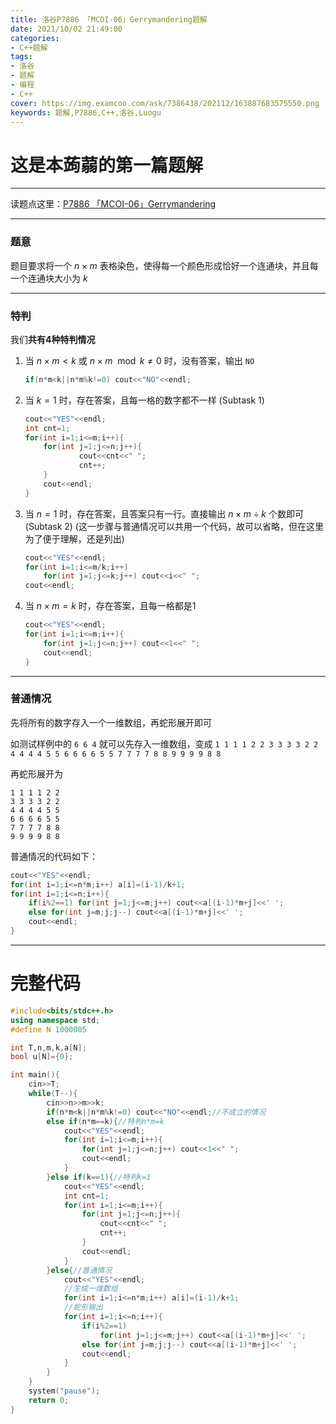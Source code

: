 ```yaml
---
title: 洛谷P7886 「MCOI-06」Gerrymandering题解
date: 2021/10/02 21:49:00
categories:
- C++题解
tags:
- 洛谷
- 题解
- 编程
- C++
cover: https://img.examcoo.com/ask/7386438/202112/163887683575550.png
keywords: 题解,P7886,C++,洛谷,Luogu
---
```


# **这是本蒟蒻的第一篇题解**

------------

读题点这里：[P7886 「MCOI-06」Gerrymandering](https://www.luogu.com.cn/problem/P7886)

------------
### 题意

题目要求将一个 $n\times m$ 表格染色，使得每一个颜色形成恰好一个连通块，并且每一个连通块大小为 $k$

------------

### 特判

我们**共有4种特判情况**

1. 当 $n\times m<k$ 或 $n\times m\mod k\neq 0$ 时，没有答案，输出
	```NO```
	```cpp
	if(n*m<k||n*m%k!=0) cout<<"NO"<<endl;
	```


2. 当 $k=1$ 时，存在答案，且每一格的数字都不一样 (Subtask 1)
	```cpp
	cout<<"YES"<<endl;
	int cnt=1;
	for(int i=1;i<=m;i++){
		for(int j=1;j<=n;j++){
				cout<<cnt<<" ";
				cnt++;
		}
		cout<<endl;
	}
	```

3. 当 $n=1$ 时，存在答案，且答案只有一行。直接输出 $n\times m\div k$ 个数即可 (Subtask 2) (这一步骤与普通情况可以共用一个代码，故可以省略，但在这里为了便于理解，还是列出)
	```cpp
	cout<<"YES"<<endl;
	for(int i=1;i<=m/k;i++)
		for(int j=1;j<=k;j++) cout<<i<<" ";
	cout<<endl;
	```

4. 当 $n\times m=k$ 时，存在答案，且每一格都是1
	```cpp
	cout<<"YES"<<endl;
	for(int i=1;i<=m;i++){
		for(int j=1;j<=n;j++) cout<<1<<" ";
		cout<<endl;
	}
	```

------------
### 普通情况

先将所有的数字存入一个一维数组，再蛇形展开即可

如测试样例中的 `6 6 4` 就可以先存入一维数组，变成 `1 1 1 1 2 2 3 3 3 3 2 2 4 4 4 4 5 5 6 6 6 6 5 5 7 7 7 7 8 8 9 9 9 9 8 8`

再蛇形展开为
```
1 1 1 1 2 2 
3 3 3 3 2 2 
4 4 4 4 5 5 
6 6 6 6 5 5 
7 7 7 7 8 8 
9 9 9 9 8 8 
```

普通情况的代码如下：
```cpp
cout<<"YES"<<endl;
for(int i=1;i<=n*m;i++) a[i]=(i-1)/k+1;
for(int i=1;i<=n;i++){
    if(i%2==1) for(int j=1;j<=m;j++) cout<<a[(i-1)*m+j]<<' ';
    else for(int j=m;j;j--) cout<<a[(i-1)*m+j]<<' ';
	cout<<endl;
}
```

------------

# **完整代码**
```cpp
#include<bits/stdc++.h>
using namespace std;
#define N 1000005

int T,n,m,k,a[N];
bool u[N]={0};

int main(){
	cin>>T;
	while(T--){
		cin>>n>>m>>k;
		if(n*m<k||n*m%k!=0) cout<<"NO"<<endl;//不成立的情况
		else if(n*m==k){//特判n*m=k
			cout<<"YES"<<endl;
			for(int i=1;i<=m;i++){
				for(int j=1;j<=n;j++) cout<<1<<" ";
				cout<<endl;
			}
		}else if(k==1){//特判k=1
			cout<<"YES"<<endl;
			int cnt=1;
			for(int i=1;i<=m;i++){
				for(int j=1;j<=n;j++){
					cout<<cnt<<" ";
					cnt++;
				}
				cout<<endl;
			}
		}else{//普通情况
			cout<<"YES"<<endl;
            //生成一维数组
			for(int i=1;i<=n*m;i++) a[i]=(i-1)/k+1;
            //蛇形输出
            for(int i=1;i<=n;i++){
                if(i%2==1)
                    for(int j=1;j<=m;j++) cout<<a[(i-1)*m+j]<<' ';
                else for(int j=m;j;j--) cout<<a[(i-1)*m+j]<<' ';
                cout<<endl;
            }
		}
	}
	system("pause");
	return 0;
}
```

<!-- ------------

**这是本蒟蒻的第一篇题解，点个赞，关注一下再走吧！** -->